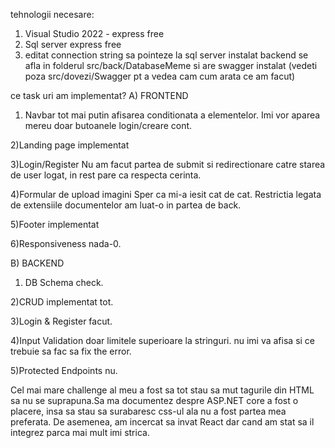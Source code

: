tehnologii necesare:
1) Visual Studio 2022 - express free
2) Sql server express free
3) editat connection string sa pointeze la sql server instalat
backend se afla in folderul src/back/DatabaseMeme si are swagger instalat (vedeti poza src/dovezi/Swagger pt a vedea cam cum arata ce am facut)

ce task uri am implementat?
A) FRONTEND
 1) Navbar
 tot mai putin afisarea conditionata a elementelor. Imi vor aparea mereu doar butoanele login/creare cont.
 
 2)Landing page
 implementat
 
 3)Login/Register
 Nu am facut partea de submit si redirectionare catre starea de user logat, in rest pare ca respecta cerinta.
 
 4)Formular de upload imagini
  Sper ca mi-a iesit cat de cat. Restrictia legata de extensiile documentelor am luat-o in partea de back.
  
 5)Footer
 implementat
 
 6)Responsiveness
 nada-0.
 
 
 B) BACKEND
 
 1) DB Schema
 check.
 
 2)CRUD
 implementat tot.
 
 3)Login & Register
 facut.
 
 4)Input Validation
 doar limitele superioare la stringuri. nu imi va afisa si ce trebuie sa fac sa fix the error.
 
 5)Protected Endpoints
 nu.
   
 Cel mai mare challenge al meu a fost sa tot stau sa mut tagurile din HTML sa nu se suprapuna.Sa 
 ma documentez despre ASP.NET core a fost o placere, insa sa stau sa surabaresc css-ul ala 
 nu a fost partea mea preferata. De asemenea, am incercat sa invat React dar cand am stat sa il
 integrez parca mai mult imi strica.  